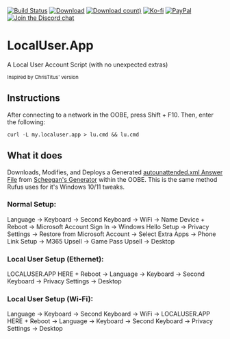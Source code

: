 [![Build Status](https://img.shields.io/github/actions/workflow/status/rcmaehl/WhyNotWin11/wnw11.yml?branch=main)](https://github.com/rcmaehl/WhyNotWin11/actions?query=workflow%3AWNW11)
[![Download](https://img.shields.io/github/v/release/rcmaehl/localuser.app)](https://github.com/rcmaehl/LocalUser.App/releases/latest/)
[![Download count)](https://img.shields.io/github/downloads/rcmaehl/localuser.app/total?label=Downloads)](https://github.com/rcmaehl/LocalUser.App/releases/latest/)
[![Ko-fi](https://img.shields.io/badge/Support%20me%20on-Ko--fi-FF5E5B.svg?logo=ko-fi)](https://ko-fi.com/rcmaehl)
[![PayPal](https://img.shields.io/badge/Donate%20on-PayPal-00457C.svg?logo=paypal)](https://www.paypal.com/donate/?hosted_button_id=YL5HFNEJAAMTL)
[![Join the Discord chat](https://img.shields.io/badge/Discord-chat-7289da.svg?&logo=discord)](https://discord.gg/uBnBcBx)


# LocalUser.App
A Local User Account Script (with no unexpected extras)

<sup>Inspired by ChrisTitus' version</sup>

## Instructions

After connecting to a network in the OOBE, press Shift + F10. Then, enter the following:

```batch
curl -L my.localuser.app > lu.cmd && lu.cmd
```

## What it does

Downloads, Modifies, and Deploys a Generated [autounattended.xml Answer File](https://learn.microsoft.com/en-us/windows-hardware/manufacture/desktop/update-windows-settings-and-scripts-create-your-own-answer-file-sxs?view=windows-11) from [Scheegan's Generator](https://schneegans.de/windows/unattend-generator/) within the OOBE. This is the same method Rufus uses for it's Windows 10/11 tweaks.

### Normal Setup:
Language -> Keyboard -> Second Keyboard -> WiFi -> Name Device + Reboot -> Microsoft Account Sign In -> Windows Hello Setup -> Privacy Settings -> Restore from Microsoft Account -> Select Extra Apps -> Phone Link Setup -> M365 Upsell -> Game Pass Upsell -> Desktop

### Local User Setup (Ethernet):
LOCALUSER.APP HERE + Reboot -> Language -> Keyboard -> Second Keyboard -> Privacy Settings -> Desktop

### Local User Setup (Wi-Fi):
Language -> Keyboard -> Second Keyboard -> WiFi -> LOCALUSER.APP HERE + Reboot -> Language -> Keyboard -> Second Keyboard -> Privacy Settings -> Desktop
